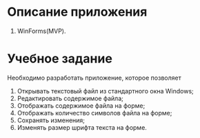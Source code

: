 # Описание приложения
1) WinForms(MVP).

# Учебное задание
Необходимо разработать приложение, которое позволяет 
1) Открывать текстовый файл из стандартного окна Windows;
2) Редактировать содержимое файла;
3) Отображать содержимое файла на форме;
4) Отображать количество символов файла на форме;
5) Сохранять изменения;
6) Изменять размер шрифта текста на форме.